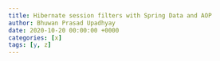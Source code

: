 ```yaml
---
title: Hibernate session filters with Spring Data and AOP
author: Bhuwan Prasad Upadhyay
date: 2020-10-20 00:00:00 +0000
categories: [x]
tags: [y, z]
---
```

